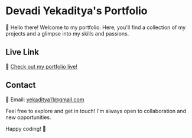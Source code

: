 # Devadi Yekaditya's Portfolio

👋 Hello there! Welcome to my portfolio. Here, you'll find a collection of my projects and a glimpse into my skills and passions.

## Live Link

🚀 [Check out my portfolio live!](https://yekaditya15.github.io/Portfolio/)



## Contact

📧 Email: yekaditya11@gmail.com


Feel free to explore and get in touch! I'm always open to collaboration and new opportunities.

Happy coding! 🚀
